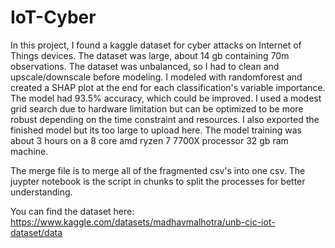 # IoT-Cyber

In this project, I found a kaggle dataset for cyber attacks on Internet of Things devices. The dataset was large, about 14 gb containing 70m observations. The dataset was unbalanced, so I had to clean and upscale/downscale before modeling. I modeled with randomforest and created a SHAP plot at the end for each classification's variable importance. The model had 93.5% accuracy, which could be improved. I used a modest grid search due to hardware limitation but can be optimized to be more robust depending on the time constraint and resources. I also exported the finished model but its too large to upload here. The model training was about 3 hours on a 8 core amd ryzen 7 7700X processor 32 gb ram machine.

The merge file is to merge all of the fragmented csv's into one csv. The juypter notebook is the script in chunks to split the processes for better understanding.

You can find the dataset here: 
https://www.kaggle.com/datasets/madhavmalhotra/unb-cic-iot-dataset/data

